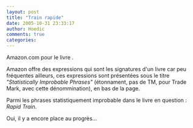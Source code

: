 ```yaml
---
layout: post
title: "Train rapide"
date: 2005-10-31 23:33:17
author: Hoedic
comments: true
categories: 
---
```



Amazon.com pour le livre . 

Amazon offre des expressions qui sont les signatures d'un livre car peu fréquentes ailleurs, ces expressions sont présentées sous le titre *"Statistically Improbable Phrases"* (étonnament, pas de TM, pour Trade Mark, avec cette dénommination), en bas de la page.

Parmi les phrases statistiquement improbable dans le livre en question : *Rapid Train*.

Oui, il y a encore place au progrès...